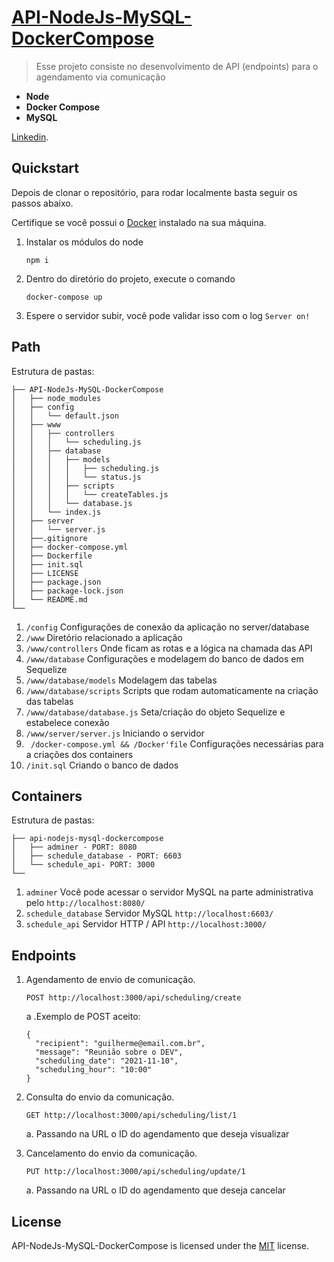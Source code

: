 
# [API-NodeJs-MySQL-DockerCompose](https://github.com/guglieelmor/API-NodeJs-MySQL-DockerCompose)

> Esse projeto consiste no desenvolvimento de API (endpoints) para o agendamento via comunicação


- **Node**
- **Docker Compose**
- **MySQL**

[Linkedin](https://www.linkedin.com/in/guglieelmor/).

## Quickstart

Depois de clonar o repositório, para rodar localmente basta seguir os passos abaixo.

Certifique se você possui o [Docker](https://docs.docker.com/get-docker/) instalado na sua máquina.

1. Instalar os módulos do node

    ```
    npm i
    ```

2. Dentro do diretório do projeto, execute o comando

    ```
    docker-compose up
    ```
3. Espere o servidor subir, você pode validar isso com o log ``` Server on! ```

## Path

Estrutura de pastas:


```
├── API-NodeJs-MySQL-DockerCompose
│   ├── node_modules
│   ├── config
│   │   └── default.json
│   ├── www
│   │   ├── controllers
│   │   │   └── scheduling.js
│   │   ├── database
│   │   │   ├── models
│   │   │   │   ├── scheduling.js
│   │   │   │   └── status.js
│   │   │   ├── scripts
│   │   │   │   └── createTables.js
│   │   │   └── database.js
│   │   └── index.js
│   ├── server
│   │   └── server.js
│   ├──.gitignore
│   ├── docker-compose.yml
│   ├── Dockerfile
│   ├── init.sql
│   ├── LICENSE
│   ├── package.json
│   ├── package-lock.json
│   └── README.md
└──

```

1. ``` /config ``` Configurações de conexão da aplicação no server/database
2. ``` /www ``` Diretório relacionado a aplicação 
3. ``` /www/controllers ``` Onde ficam as rotas e a lógica na chamada das API
4. ``` /www/database ``` Configurações e modelagem do banco de dados em Sequelize
5. ``` /www/database/models ``` Modelagem das tabelas
6. ``` /www/database/scripts ``` Scripts que rodam automaticamente na criação das tabelas
7. ``` /www/database/database.js ``` Seta/criação do objeto Sequelize e estabelece conexão
8. ``` /www/server/server.js ``` Iniciando o servidor
9. ``` /docker-compose.yml && /Docker'file``` Configurações necessárias para a criações dos containers
10. ```/init.sql``` Criando o banco de dados

## Containers

Estrutura de pastas:

```
├── api-nodejs-mysql-dockercompose
│   ├── adminer - PORT: 8080
│   ├── schedule_database - PORT: 6603
│   └── schedule_api- PORT: 3000
└──

```

1. ``` adminer ``` Você pode acessar o servidor MySQL na parte administrativa pelo  ``` http://localhost:8080/ ```
2. ``` schedule_database ``` Servidor MySQL ``` http://localhost:6603/ ```
3. ``` schedule_api ``` Servidor HTTP / API ``` http://localhost:3000/ ``` 

## Endpoints


1. Agendamento de envio de comunicação.

    ```
    POST http://localhost:3000/api/scheduling/create
    ```
   
    a .Exemplo de POST aceito:

    ```
    {
      "recipient": "guilherme@email.com.br", 
      "message": "Reunião sobre o DEV", 
      "scheduling_date": "2021-11-10", 
      "scheduling_hour": "10:00"
    }
    ```
   
2. Consulta do envio da comunicação.
    ```
    GET http://localhost:3000/api/scheduling/list/1
    ``` 
    a. Passando na URL o ID do agendamento que deseja visualizar

3. Cancelamento do envio da comunicação.
    ```
    PUT http://localhost:3000/api/scheduling/update/1
    ```
   a. Passando na URL o ID do agendamento que deseja cancelar


## License

API-NodeJs-MySQL-DockerCompose is licensed under the [MIT](https://en.wikipedia.org/wiki/MIT_License) license.

